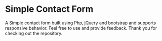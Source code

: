 # Simple Contact Form

A Simple contact form built using Php, jQuery and bootstrap and supports responsive behavior. Feel free to use and provide feedback. Thank you for checking out the repository. 
